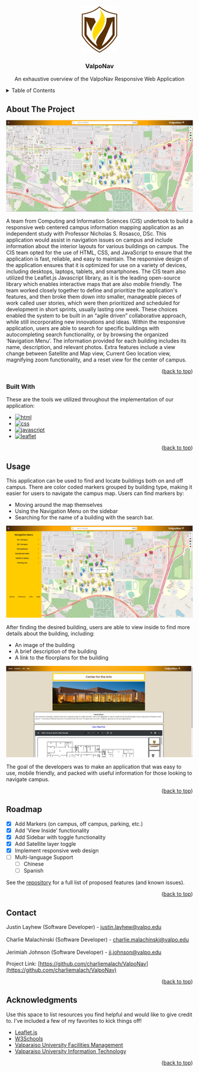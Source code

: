 <a name="readme-top"></a>

<!-- PROJECT LOGO -->
<br />
<div align="center">
  <a href="https://github.com/charliemalach/ValpoNav">
    <img src="./image/logo.png" alt="Logo" width="100" height="125">
  </a>

  <h3 align="center">ValpoNav</h3>

  <p align="center">
    An exhaustive overview of the ValpoNav Responsive Web Application
    <br />
  </p>
</div>

<!-- TABLE OF CONTENTS -->
<details>
  <summary>Table of Contents</summary>
  <ol>
    <li>
      <a href="#about-the-project">About The Project</a>
      <ul>
        <li><a href="#built-with">Built With</a></li>
      </ul>
    </li>
    <li><a href="#usage">Usage</a></li>
    <li><a href="#roadmap">Roadmap</a></li>
    <li><a href="#contact">Contact</a></li>
    <li><a href="#acknowledgments">Acknowledgments</a></li>
  </ol>
</details>

<!-- ABOUT THE PROJECT -->

## About The Project

![Product Name Screen Shot][product-screenshot]

A team from Computing and Information Sciences (CIS) undertook to build a responsive web centered campus information mapping application as an independent study with Professor Nicholas S. Rosasco, DSc. This application would assist in navigation issues on campus and include information about the interior layouts for various buildings on campus. The CIS team opted for the use of HTML, CSS, and JavaScript to ensure that the application is fast, reliable, and easy to maintain. The responsive design of the application ensures that it is optimized for use on a variety of devices, including desktops, laptops, tablets, and smartphones. The CIS team also utilized the Leaflet.js Javascript library, as it is the leading open-source library which enables interactive maps that are also mobile friendly. The team worked closely together to define and prioritize the application's features, and then broke them down into smaller, manageable pieces of work called user stories, which were then prioritized and scheduled for development in short sprints, usually lasting one week. These choices enabled the system to be built in an “agile driven” collaborative approach, while still incorporating new innovations and ideas. Within the responsive application, users are able to search for specific buildings with autocompleting search functionality, or by browsing the organized ‘Navigation Menu’. The information provided for each building includes its name, description, and relevant photos. Extra features include a view change between Satellite and Map view, Current Geo location view, magnifying zoom functionality, and a reset view for the center of campus.

<p align="right">(<a href="#readme-top">back to top</a>)</p>

### Built With

These are the tools we utilized throughout the implementation of our application:

- [![html][html-img]][html-url]
- [![css][css-img]][css-url]
- [![javascript][javascript-img]][javascript-url]
- [![leaflet][leaflet-img]][leaflet-url]

<p align="right">(<a href="#readme-top">back to top</a>)</p>

<!-- GETTING STARTED -->

## Usage

This application can be used to find and locate buildings both on and off campus. There are color coded markers grouped by building type, making it easier for users to navigate the campus map. Users can find markers by:

- Moving around the map themselves
- Using the Navigation Menu on the sidebar
- Searching for the name of a building with the search bar.

![Product Name Screen Shot][marker-screenshot]

After finding the desired building, users are able to view inside to find more details about the building, including:

- An image of the building
- A brief description of the building
- A link to the floorplans for the building

![Product Name Screen Shot][inside-screenshot]

The goal of the developers was to make an application that was easy to use, mobile friendly, and packed with useful information for those looking to navigate campus.

<p align="right">(<a href="#readme-top">back to top</a>)</p>

<!-- ROADMAP -->

## Roadmap

- [x] Add Markers (on campus, off campus, parking, etc.)
- [x] Add 'View Inside' functionality
- [x] Add Sidebar with toggle functionality
- [x] Add Satellite layer toggle
- [x] Implement responsive web design
- [ ] Multi-language Support
  - [ ] Chinese
  - [ ] Spanish

See the [repository](https://github.com/charliemalach/ValpoNav) for a full list of proposed features (and known issues).

<p align="right">(<a href="#readme-top">back to top</a>)</p>

<!-- CONTACT -->

## Contact

Justin Layhew (Software Developer) - justin.layhew@valpo.edu
<br><br>
Charlie Malachinski (Software Developer) - charlie.malachinski@valpo.edu
<br><br>
Jerimiah Johnson (Software Developer) - jj.johnson@valpo.edu

Project Link: [https://github.com/charliemalach/ValpoNav](https://github.com/charliemalach/ValpoNav)

<p align="right">(<a href="#readme-top">back to top</a>)</p>

<!-- ACKNOWLEDGMENTS -->

## Acknowledgments

Use this space to list resources you find helpful and would like to give credit to. I've included a few of my favorites to kick things off!

- [Leaflet.js](https://leafletjs.com/)
- [W3Schools](https://www.w3schools.com/)
- [Valparaiso University Facilities Management](https://www.valpo.edu/facilities-management/)
- [Valparaiso University Information Technology](https://www.valpo.edu/it)

<p align="right">(<a href="#readme-top">back to top</a>)</p>

<!-- MARKDOWN LINKS & IMAGES -->
<!-- https://www.markdownguide.org/basic-syntax/#reference-style-links -->

[product-screenshot]: ./image/main.jpg
[marker-screenshot]: ./image/marker.jpg
[inside-screenshot]: ./image/inside.jpg
[javascript-img]: https://img.shields.io/badge/javascript-%23323330.svg?style=for-the-badge&logo=javascript&logoColor=%23F7DF1E
[javascript-url]: https://www.javascript.com/
[css-url]: https://www.w3schools.com/css/
[css-img]: https://img.shields.io/badge/tailwindcss-%2338B2AC.svg?style=for-the-badge&logo=tailwind-css&logoColor=white
[html-url]: https://www.w3schools.com/html/
[html-img]: https://img.shields.io/badge/html5-%23E34F26.svg?style=for-the-badge&logo=html5&logoColor=white
[leaflet-url]: https://www.leaflet.js
[leaflet-img]: https://camo.githubusercontent.com/89388243b66ad4764aa92f48c090cfd57a8f79d0f906ccdda21e7277d928cf4c/68747470733a2f2f696d672e736869656c64732e696f2f7374617469632f76313f7374796c653d666f722d7468652d6261646765266d6573736167653d4c6561666c657426636f6c6f723d313939393030266c6f676f3d4c6561666c6574266c6f676f436f6c6f723d464646464646266c6162656c3d
